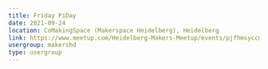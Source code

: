 ```yaml
---
title: Friday PiDay
date: 2021-09-24
location: CoMakingSpace (Makerspace Heidelberg), Heidelberg
link: https://www.meetup.com/Heidelberg-Makers-Meetup/events/pjfhmsyccmbgc/
usergroup: makershd
type: usergroup
---
```

